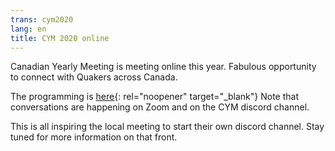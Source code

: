 ```yaml
---
trans: cym2020
lang: en
title: CYM 2020 online
---
```

Canadian Yearly Meeting is meeting online this year. Fabulous opportunity to connect with Quakers across Canada.

The programming is [here](https://quaker.ca/yearlymeetinginsession/){: rel="noopener" target="_blank"}
Note that conversations are happening on Zoom and on the CYM discord channel.

This is all inspiring the local meeting to start their own discord channel. Stay tuned for more information on that front.
